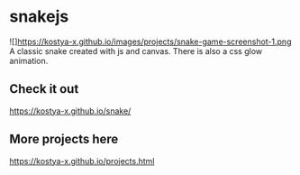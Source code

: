 # snakejs
![]https://kostya-x.github.io/images/projects/snake-game-screenshot-1.png
A classic snake created with js and canvas.
There is also a css glow animation.

## Сheck it out
https://kostya-x.github.io/snake/

## More projects here
https://kostya-x.github.io/projects.html
